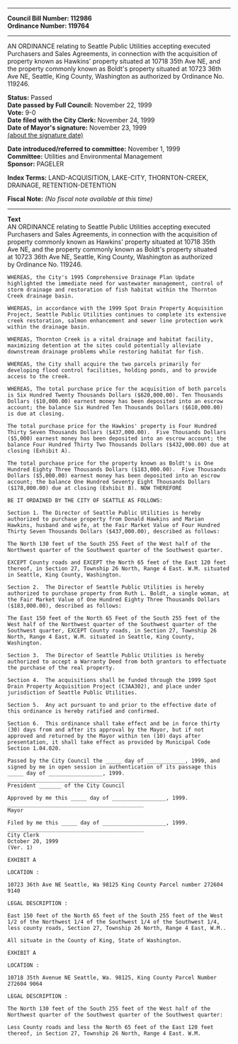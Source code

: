 * * * * *  
  
**Council Bill Number: [](#h0)[](#h2)112986**   
**Ordinance Number: 119764**  
  
* * * * *  
  
AN ORDINANCE relating to Seattle Public Utilities accepting executed Purchasers and Sales Agreements, in connection with the acquisition of property known as Hawkins' property situated at 10718 35th Ave NE, and the property commonly known as Boldt's property situated at 10723 36th Ave NE, Seattle, King County, Washington as authorized by Ordinance No. 119246.  
  
**Status:** Passed   
**Date passed by Full Council:** November 22, 1999   
**Vote:** 9-0   
**Date filed with the City Clerk:** November 24, 1999   
**Date of Mayor's signature:** November 23, 1999   
[(about the signature date)](/~public/approvaldate.htm)   
  
  
**Date introduced/referred to committee:** November 1, 1999   
**Committee:** Utilities and Environmental Management   
**Sponsor:** PAGELER   
  
**Index Terms:** LAND-ACQUISITION, LAKE-CITY, THORNTON-CREEK, DRAINAGE, RETENTION-DETENTION  
  
**Fiscal Note:** *(No fiscal note available at this time)*  
  
* * * * *  
  
**Text**  
    AN ORDINANCE relating to Seattle Public Utilities accepting executed  
    Purchasers and Sales Agreements, in connection with the acquisition of  
    property commonly known as Hawkins' property situated at 10718 35th  
    Ave NE, and the property commonly known as Boldt's property situated  
    at 10723 36th Ave NE, Seattle, King County, Washington as authorized  
    by Ordinance No. 119246.  
  
    WHEREAS, the City's 1995 Comprehensive Drainage Plan Update  
    highlighted the immediate need for wastewater management, control of  
    storm drainage and restoration of fish habitat within the Thornton  
    Creek drainage basin.  
  
    WHEREAS, in accordance with the 1999 Spot Drain Property Acquisition  
    Project, Seattle Public Utilities continues to complete its extensive  
    creek restoration, salmon enhancement and sewer line protection work  
    within the drainage basin.  
  
    WHEREAS, Thornton Creek is a vital drainage and habitat facility,  
    maximizing detention at the sites could potentially alleviate  
    downstream drainage problems while restoring habitat for fish.  
  
    WHEREAS, the City shall acquire the two parcels primarily for  
    developing flood control facilities, holding ponds, and to provide  
    access to the creek.  
  
    WHEREAS, The total purchase price for the acquisition of both parcels  
    is Six Hundred Twenty Thousands Dollars ($620,000.00). Ten Thousands  
    Dollars ($10,000.00) earnest money has been deposited into an escrow  
    account; the balance Six Hundred Ten Thousands Dollars ($610,000.00)  
    is due at closing.  
  
    The total purchase price for the Hawkins' property is Four Hundred  
    Thirty Seven Thousands Dollars ($437,000.00).  Five Thousands Dollars  
    ($5,000) earnest money has been deposited into an escrow account; the  
    balance Four Hundred Thirty Two Thousands Dollars ($432,000.00) due at  
    closing (Exhibit A).  
  
    The total purchase price for the property known as Boldt's is One  
    Hundred Eighty Three Thousands Dollars ($183,000.00).  Five Thousands  
    Dollars ($5,000.00) earnest money has been deposited into an escrow  
    account; the balance One Hundred Seventy Eight Thousands Dollars  
    ($178,000.00) due at closing (Exhibit B). NOW THEREFORE  
  
    BE IT ORDAINED BY THE CITY OF SEATTLE AS FOLLOWS:  
  
    Section 1. The Director of Seattle Public Utilities is hereby  
    authorized to purchase property from Donald Hawkins and Marian  
    Hawkins, husband and wife, at the Fair Market Value of Four Hundred  
    Thirty Seven Thousands Dollars ($437,000.00), described as follows:  
  
    The North 130 feet of the South 255 Feet of the West half of the  
    Northwest quarter of the Southwest quarter of the Southwest quarter.  
  
    EXCEPT County roads and EXCEPT the North 65 feet of the East 120 feet  
    thereof, in Section 27, Township 26 North, Range 4 East. W.M. situated  
    in Seattle, King County, Washington.  
  
    Section 2.  The Director of Seattle Public Utilities is hereby  
    authorized to purchase property from Ruth L. Boldt, a single woman, at  
    the Fair Market Value of One Hundred Eighty Three Thousands Dollars  
    ($183,000.00), described as follows:  
  
    The East 150 feet of the North 65 Feet of the South 255 feet of the  
    West half of the Northwest quarter of the Southwest quarter of the  
    Southwest quarter, EXCEPT County roads, in Section 27, Township 26  
    North, Range 4 East, W.M. situated in Seattle, King County,  
    Washington.  
  
    Section 3.  The Director of Seattle Public Utilities is hereby  
    authorized to accept a Warranty Deed from both grantors to effectuate  
    the purchase of the real property.  
  
    Section 4.  The acquisitions shall be funded through the 1999 Spot  
    Drain Property Acquisition Project (C3AA302), and place under  
    jurisdiction of Seattle Public Utilities.  
  
    Section 5.  Any act pursuant to and prior to the effective date of  
    this ordinance is hereby ratified and confirmed.  
  
    Section 6.  This ordinance shall take effect and be in force thirty  
    (30) days from and after its approval by the Mayor, but if not  
    approved and returned by the Mayor within ten (10) days after  
    presentation, it shall take effect as provided by Municipal Code  
    Section 1.04.020.  
  
    Passed by the City Council the _____ day of ____________, 1999, and  
    signed by me in open session in authentication of its passage this  
    _____ day of _________________, 1999.  
    _____________________________________  
    President _______ of the City Council  
  
    Approved by me this _____ day of _________________, 1999.  
    ___________________________________________  
    Mayor  
  
    Filed by me this _____ day of ____________________, 1999.  
    ___________________________________________  
    City Clerk  
    October 20, 1999  
    (Ver. 1)  
  
    EXHIBIT A  
  
    LOCATION :  
  
    10723 36th Ave NE Seattle, Wa 98125 King County Parcel number 272604  
    9140  
  
    LEGAL DESCRIPTION :  
  
    East 150 feet of the North 65 feet of the South 255 feet of the West  
    1/2 of the Northwest 1/4 of the Southwest 1/4 of the Southwest 1/4,  
    less county roads, Section 27, Township 26 North, Range 4 East, W.M..  
  
    All situate in the County of King, State of Washington.  
  
    EXHIBIT A  
  
    LOCATION :  
  
    10718 35th Avenue NE Seattle, Wa. 98125, King County Parcel Number  
    272604 9064  
  
    LEGAL DESCRIPTION :  
  
    The North 130 feet of the South 255 feet of the West half of the  
    Northwest quarter of the Southwest quarter of the Southwest quarter:  
  
    Less County roads and less the North 65 feet of the East 120 feet  
    thereof, in Section 27, Township 26 North, Range 4 East. W.M.  
